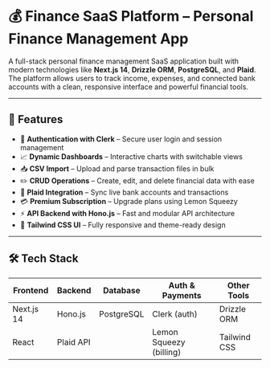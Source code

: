 # 💰 Finance SaaS Platform – Personal Finance Management App

A full-stack personal finance management SaaS application built with modern technologies like **Next.js 14**, **Drizzle ORM**, **PostgreSQL**, and **Plaid**. The platform allows users to track income, expenses, and connected bank accounts with a clean, responsive interface and powerful financial tools.

---

## 🚀 Features

- 🔐 **Authentication with Clerk** – Secure user login and session management
- 📈 **Dynamic Dashboards** – Interactive charts with switchable views
- 📥 **CSV Import** – Upload and parse transaction files in bulk
- ✏️ **CRUD Operations** – Create, edit, and delete financial data with ease
- 🏦 **Plaid Integration** – Sync live bank accounts and transactions
- 💳 **Premium Subscription** – Upgrade plans using Lemon Squeezy
- ⚡ **API Backend with Hono.js** – Fast and modular API architecture
- 🎨 **Tailwind CSS UI** – Fully responsive and theme-ready design

---

## 🛠️ Tech Stack

| Frontend        | Backend         | Database    | Auth & Payments        | Other Tools         |
|-----------------|-----------------|-------------|-------------------------|----------------------|
| Next.js 14      | Hono.js         | PostgreSQL  | Clerk (auth)            | Drizzle ORM          |
| React           | Plaid API       |             | Lemon Squeezy (billing) | Tailwind CSS         |


